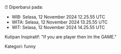 ⏰ Diperbarui pada:
- WIB: Selasa, 12 November 2024 12.25.55 UTC
- WITA: Selasa, 12 November 2024 13.25.55 UTC
- WIT: Selasa, 12 November 2024 14.25.55 UTC

Kutipan Inspiratif:
"If you are player then Im the GAME."


Kategori: funny

